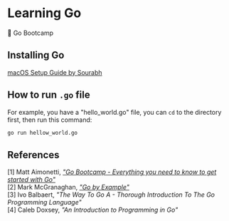 # Learning Go
:dizzy: Go Bootcamp

## Installing Go

[macOS Setup Guide by Sourabh](https://sourabhbajaj.com/mac-setup/)


## How to run `.go` file

For example, you have a "hello_world.go" file, you can `cd` to the directory first, then run this command:

```sh
go run hellow_world.go
```



## References

[1] Matt Aimonetti, [*"Go Bootcamp - Everything you need to know to get started with Go"*](http://www.golangbootcamp.com/book)  
[2] Mark McGranaghan, [*"Go by Example"*](https://gobyexample.com/)  
[3] Ivo Balbaert, *"The Way To Go A - Thorough Introduction To The Go Programming Language"*  
[4] Caleb Doxsey, *"An Introduction to Programming in Go"*